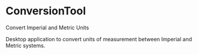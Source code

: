 # ConversionTool
 Convert Imperial and Metric Units

Desktop application to convert units of measurement between Imperial and Metric systems.
